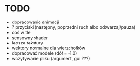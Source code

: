 # TODO
- dopracowanie animacji
- ? przyciski (następny, poprzedni ruch albo odtwarzaj/pauza)
- coś w tle
- sensowny shader
- lepsze tekstury
- wektory normalne dla wierzchołków
- dopracować modele (dół = -1.0)
- wczytywanie pliku (argument, gui ???)